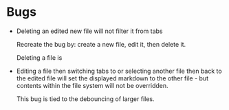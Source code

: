 <!-- #### All bugs currently resolved  
If you find a new bug please email me at [edwardtdo@gmail.com](mailto:edwardtdo@gmail.com) -->
  

# Bugs

- Deleting an edited new file will not filter it from tabs

  Recreate the bug by: create a new file, edit it, then delete it.

  Deleting a file is 

- Editing a file then switching tabs to or selecting another file then back to the edited file will set the displayed markdown to the other file - but contents within the file system will not be overridden.

  This bug is tied to the debouncing of larger files.